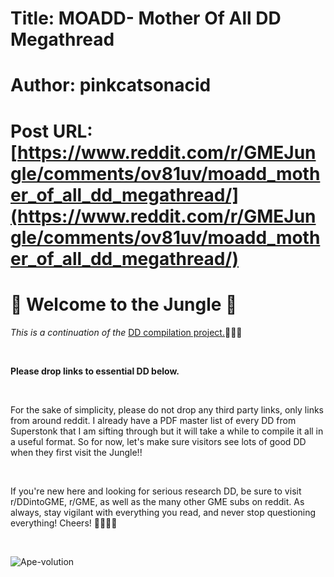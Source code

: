 # Title: MOADD- Mother Of All DD Megathread
# Author: pinkcatsonacid
# Post URL: [https://www.reddit.com/r/GMEJungle/comments/ov81uv/moadd_mother_of_all_dd_megathread/](https://www.reddit.com/r/GMEJungle/comments/ov81uv/moadd_mother_of_all_dd_megathread/)


# 🦍 Welcome to the Jungle 🌴

*This is a continuation of the* [DD compilation project.](https://www.reddit.com/r/GMEJungle/comments/onehre/godtier_dd_megathread/)👩‍🔬🔬

&#x200B;

**Please drop links to essential DD below.**

&#x200B;

For the sake of simplicity, please do not drop any third party links, only links from around reddit. I already have a PDF master list of every DD from Superstonk that I am sifting through but it will take a while to compile it all in a useful format. So for now, let's make sure visitors see lots of good DD when they first visit the Jungle!!

&#x200B;

If you're new here and looking for serious research DD, be sure to visit r/DDintoGME, r/GME, as well as the many other GME subs on reddit. As always, stay vigilant with everything you read, and never stop questioning everything! Cheers! 🍻💎🙌🚀

&#x200B;

![Ape-volution ](https://preview.redd.it/ldfzz98b5ke71.png?width=640&format=png&auto=webp&s=a7cb534e8a314a5b586c4f22f7805920f549dfbe)